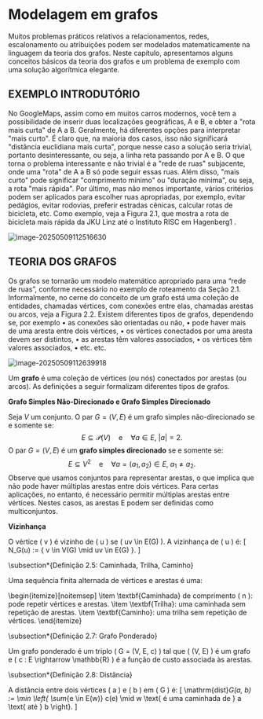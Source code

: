# Modelagem em grafos

Muitos problemas práticos relativos a relacionamentos, redes, escalonamento ou atribuições podem ser
modelados matematicamente na linguagem da teoria dos grafos. Neste capítulo, apresentamos alguns
conceitos básicos da teoria dos grafos e um problema de exemplo com uma solução algorítmica elegante.

## EXEMPLO INTRODUTÓRIO

No GoogleMaps, assim como em muitos carros modernos, você tem a possibilidade de inserir duas
localizações geográficas, A e B, e obter a "rota mais curta" de A a B. Geralmente, há diferentes opções para
interpretar "mais curto". É claro que, na maioria dos casos, isso não significará "distância euclidiana mais
curta", porque nesse caso a solução seria trivial, portanto desinteressante, ou seja, a linha reta passando
por A e B. O que torna o problema interessante e não trivial é a "rede de ruas" subjacente, onde uma "rota"
de A a B só pode seguir essas ruas. Além disso, "mais curto" pode significar "comprimento mínimo" ou
"duração mínima", ou seja, a rota "mais rápida". Por último, mas não menos importante, vários critérios
podem ser aplicados para escolher ruas apropriadas, por exemplo, evitar pedágios, evitar rodovias, preferir estradas cênicas, calcular rotas de bicicleta, etc. Como exemplo, veja a Figura 2.1, que mostra a rota de bicicleta mais rápida da JKU Linz até o Instituto RISC em Hagenberg1 .

![image-20250509112516630](/home/yair/.config/Typora/typora-user-images/image-20250509112516630.png)

## TEORIA DOS GRAFOS

Os grafos se tornarão um modelo matemático apropriado para uma “rede de ruas”, conforme necessário no exemplo de roteamento da Seção 2.1. Informalmente, no cerne do conceito de um grafo está uma coleção de entidades, chamadas vértices, com conexões entre elas, chamadas arestas ou arcos, veja a Figura 2.2. Existem diferentes tipos de grafos, dependendo se, por exemplo
• as conexões são orientadas ou não,
• pode haver mais de uma aresta entre dois vértices,
• os vértices conectados por uma aresta devem ser distintos,
• as arestas têm valores associados,
• os vértices têm valores associados,
• etc. etc.

![image-20250509112639918](/home/yair/.config/Typora/typora-user-images/image-20250509112639918.png)

Um **grafo** é uma coleção de vértices (ou nós) conectados por arestas (ou arcos). As definições a seguir formalizam diferentes tipos de grafos.

**Grafo Simples Não-Direcionado e Grafo Simples Direcionado**

Seja $V$ um conjunto. O par $G = (V, E)$ é um grafo simples não-direcionado se e somente se:
$$
E \subseteq \mathcal{P}(V) \quad \text{e} \quad \forall a \in E, \ |a| = 2.
$$
O par $G = (V, E)$  é um **grafo simples direcionado** se e somente se:
$$
E \subseteq V^2 \quad \text{e} \quad \forall a = (a_1, a_2) \in E, \ a_1 \neq a_2.
$$
Observe que usamos conjuntos para representar arestas, o que implica que não pode haver múltiplas
arestas entre dois vértices. Para certas aplicações, no entanto, é necessário permitir múltiplas arestas entre vértices. Nestes casos, as arestas E podem ser definidas como multiconjuntos.



**Vizinhança**

O vértice \( v \) é vizinho de \( u \) se \( uv \in E(G) \). A vizinhança de \( u \) é:
\[
N_G(u) := \{ v \in V(G) \mid uv \in E(G) \}.
\]

\subsection*{Definição 2.5: Caminhada, Trilha, Caminho}

Uma sequência finita alternada de vértices e arestas é uma:

\begin{itemize}[noitemsep]
  \item \textbf{Caminhada} de comprimento \( n \): pode repetir vértices e arestas.
  \item \textbf{Trilha}: uma caminhada sem repetição de arestas.
  \item \textbf{Caminho}: uma trilha sem repetição de vértices.
\end{itemize}

\subsection*{Definição 2.7: Grafo Ponderado}

Um grafo ponderado é um triplo \( G = (V, E, c) \) tal que \( (V, E) \) é um grafo e \( c : E \rightarrow \mathbb{R} \) é a função de custo associada às arestas.

\subsection*{Definição 2.8: Distância}

A distância entre dois vértices \( a \) e \( b \) em \( G \) é:
\[
\mathrm{dist}_G(a, b) := \min \left\{ \sum_{e \in E(w)} c(e) \mid w \text{ é uma caminhada de } a \text{ até } b \right\}.
\]